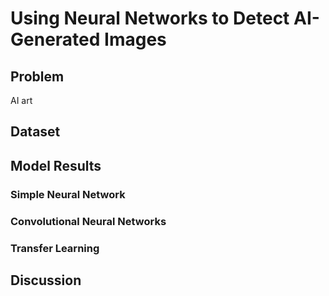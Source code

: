# Using Neural Networks to Detect AI-Generated Images

## Problem

AI art 

## Dataset

## Model Results

### Simple Neural Network

### Convolutional Neural Networks

### Transfer Learning

## Discussion
